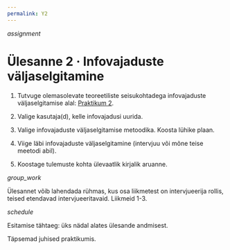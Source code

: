 ```yaml
---
permalink: Y2
---
```


<div style='display: inline-block;'> <i class="material-icons ikoon tomato">assignment</i></div>

# Ülesanne 2 · Infovajaduste väljaselgitamine

1. Tutvuge olemasolevate teoreetiliste seisukohtadega infovajaduste väljaselgitamise alal: [Praktikum 2](P2).

2. Valige kasutaja(d), kelle infovajadusi uurida.

3. Valige infovajaduste väljaselgitamise metoodika. Koosta lühike plaan.

4. Viige läbi infovajaduste väljaselgitamine (intervjuu või mõne teise meetodi abil).

5. Koostage tulemuste kohta ülevaatlik kirjalik aruanne.

<div style='display: inline-block;'> <i class="material-icons ikoon tomato">group_work</i></div>

Ülesannet võib lahendada rühmas, kus osa liikmetest on intervjueerija rollis, teised etendavad intervjueeritavaid. Liikmeid 1-3.

<div style='display: inline-block;'> <i class="material-icons ikoon tomato">schedule</i></div>

Esitamise tähtaeg: üks nädal alates ülesande andmisest.

Täpsemad juhised praktikumis.